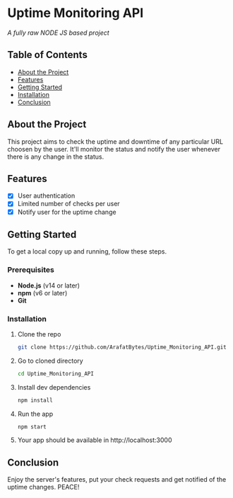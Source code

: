 # Uptime Monitoring API

*A fully raw NODE JS based project*


## Table of Contents
- [About the Project](#about-the-project)
- [Features](#features)
- [Getting Started](#getting-started)
- [Installation](#installation)
- [Conclusion](#conclusion)

## About the Project

This project aims to check the uptime and downtime of any particular URL choosen by the user. It'll monitor the status and notify the user whenever there is any change in the status.

## Features

- [x] User authentication
- [x] Limited number of checks per user
- [x] Notify user for the uptime change

## Getting Started

To get a local copy up and running, follow these steps.

### Prerequisites

- **Node.js** (v14 or later)
- **npm** (v6 or later)
- **Git**

### Installation

1. Clone the repo
   ```bash
   git clone https://github.com/ArafatBytes/Uptime_Monitoring_API.git
2. Go to cloned directory
   ```bash
   cd Uptime_Monitoring_API
3. Install dev dependencies
   ```bash
   npm install
4. Run the app
   ```bash
   npm start
5. Your app should be available in http://localhost:3000

## Conclusion

Enjoy the server's features, put your check requests and get notified of the uptime changes. PEACE!
